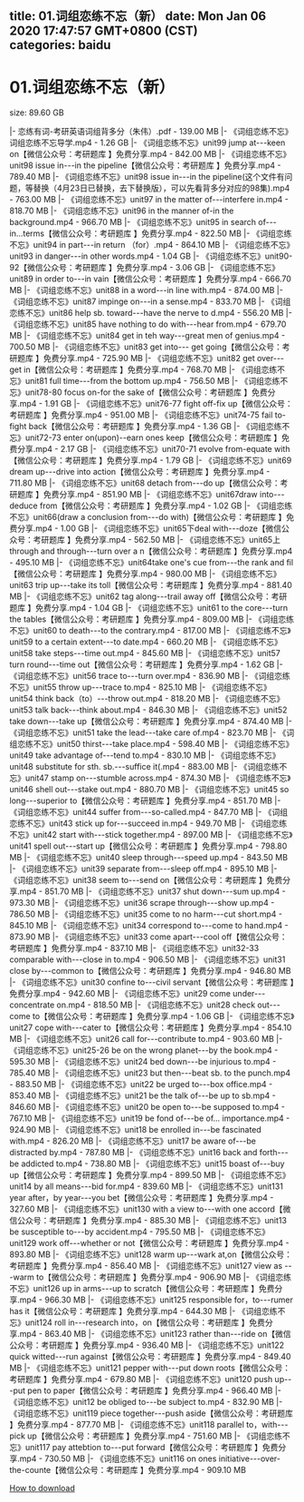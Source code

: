 
title: 01.词组恋练不忘（新）
date: Mon Jan 06 2020 17:47:57 GMT+0800 (CST)    
categories: baidu
---

# 01.词组恋练不忘（新）
size: 89.60 GB
 
 
|- 恋练有词-考研英语词组背多分（朱伟）.pdf - 139.00 MB
|- 《词组恋练不忘》词组恋练不忘导学.mp4 - 1.26 GB
|- 《词组恋练不忘》unit99 jump at---keen on【微信公众号：考研题库 】免费分享.mp4 - 842.00 MB
|- 《词组恋练不忘》unit98 issue in---in the pipeline【微信公众号：考研题库 】免费分享.mp4 - 789.40 MB
|- 《词组恋练不忘》unit98 issue in---in the pipeline(这个文件有问题，等替换（4月23日已替换，去下替换版），可以先看背多分对应的98集).mp4 - 763.00 MB
|- 《词组恋练不忘》unit97 in the matter of---interfere in.mp4 - 818.70 MB
|- 《词组恋练不忘》unit96 in the manner of-in the background.mp4 - 966.70 MB
|- 《词组恋练不忘》unit95 in search of---in...terms【微信公众号：考研题库 】免费分享.mp4 - 822.50 MB
|- 《词组恋练不忘》unit94 in part---in return （for）.mp4 - 864.10 MB
|- 《词组恋练不忘》unit93 in danger---in other words.mp4 - 1.04 GB
|- 《词组恋练不忘》unit90-92【微信公众号：考研题库 】免费分享.mp4 - 3.06 GB
|- 《词组恋练不忘》unit89 in order to---in vain【微信公众号：考研题库 】免费分享.mp4 - 666.70 MB
|- 《词组恋练不忘》unit88 in a word---in line with.mp4 - 874.00 MB
|- 《词组恋练不忘》unit87 impinge on---in a sense.mp4 - 833.70 MB
|- 《词组恋练不忘》unit86 help sb. toward---have the nerve to d.mp4 - 556.20 MB
|- 《词组恋练不忘》unit85 have nothing to do with---hear from.mp4 - 679.70 MB
|- 《词组恋练不忘》unit84 get in teh way---great men of genius.mp4 - 700.50 MB
|- 《词组恋练不忘》unit83 get into--- get going【微信公众号：考研题库 】免费分享.mp4 - 725.90 MB
|- 《词组恋练不忘》unit82 get over---get in【微信公众号：考研题库 】免费分享.mp4 - 768.70 MB
|- 《词组恋练不忘》unit81 full time---from the bottom up.mp4 - 756.50 MB
|- 《词组恋练不忘》unit78-80 focus on-for the sake of【微信公众号：考研题库 】免费分享.mp4 - 1.91 GB
|- 《词组恋练不忘》unit76-77 fight off-fix up【微信公众号：考研题库 】免费分享.mp4 - 951.00 MB
|- 《词组恋练不忘》unit74-75 fail to-fight back【微信公众号：考研题库 】免费分享.mp4 - 1.36 GB
|- 《词组恋练不忘》unit72-73 enter on(upon)--earn ones keep【微信公众号：考研题库 】免费分享.mp4 - 2.17 GB
|- 《词组恋练不忘》unit70-71 evolve from-equate with【微信公众号：考研题库 】免费分享.mp4 - 1.79 GB
|- 《词组恋练不忘》unit69 dream up---drive into action【微信公众号：考研题库 】免费分享.mp4 - 711.80 MB
|- 《词组恋练不忘》unit68 detach from---do up【微信公众号：考研题库 】免费分享.mp4 - 851.90 MB
|- 《词组恋练不忘》unit67draw into---deduce from【微信公众号：考研题库 】免费分享.mp4 - 1.02 GB
|- 《词组恋练不忘》unit66(draw a conclusion from---do with)【微信公众号：考研题库 】免费分享.mp4 - 1.00 GB
|- 《词组恋练不忘》unit65下deal with---doze【微信公众号：考研题库 】免费分享.mp4 - 562.50 MB
|- 《词组恋练不忘》unit65上 through and through---turn over a n【微信公众号：考研题库 】免费分享.mp4 - 495.10 MB
|- 《词组恋练不忘》unit64take one's cue from---the rank and fil【微信公众号：考研题库 】免费分享.mp4 - 980.00 MB
|- 《词组恋练不忘》unit63 trip  up---take its toll【微信公众号：考研题库 】免费分享.mp4 - 881.40 MB
|- 《词组恋练不忘》unit62 tag along---trail away off【微信公众号：考研题库 】免费分享.mp4 - 1.04 GB
|- 《词组恋练不忘》unit61 to the core---turn the tables【微信公众号：考研题库 】免费分享.mp4 - 809.00 MB
|- 《词组恋练不忘》unit60 to death---to the contrary.mp4 - 817.00 MB
|- 《词组恋练不忘》unit59 to a certain extent---to date.mp4 - 660.20 MB
|- 《词组恋练不忘》unit58 take steps---time out.mp4 - 845.60 MB
|- 《词组恋练不忘》unit57 turn round---time out【微信公众号：考研题库 】免费分享.mp4 - 1.62 GB
|- 《词组恋练不忘》unit56 trace to---turn over.mp4 - 836.90 MB
|- 《词组恋练不忘》unit55 throw up---trace to.mp4 - 825.10 MB
|- 《词组恋练不忘》unit54 think back（to）---throw out.mp4 - 818.20 MB
|- 《词组恋练不忘》unit53 talk back---think about.mp4 - 846.30 MB
|- 《词组恋练不忘》unit52 take down---take up【微信公众号：考研题库 】免费分享.mp4 - 874.40 MB
|- 《词组恋练不忘》unit51 take the lead---take care of.mp4 - 823.70 MB
|- 《词组恋练不忘》unit50 thirst---take place.mp4 - 598.40 MB
|- 《词组恋练不忘》unit49 take advantage of---tend to.mp4 - 830.10 MB
|- 《词组恋练不忘》unit48 substitute for sth. sb.---suffice it(.mp4 - 883.00 MB
|- 《词组恋练不忘》unit47 stamp on---stumble across.mp4 - 874.30 MB
|- 《词组恋练不忘》unit46 shell out---stake out.mp4 - 880.70 MB
|- 《词组恋练不忘》unit45 so long---superior to【微信公众号：考研题库 】免费分享.mp4 - 851.70 MB
|- 《词组恋练不忘》unit44 suffer from---so-called.mp4 - 847.70 MB
|- 《词组恋练不忘》unit43 stick up for---succeed in.mp4 - 949.70 MB
|- 《词组恋练不忘》unit42 start with---stick together.mp4 - 897.00 MB
|- 《词组恋练不忘》unit41 spell out---start up【微信公众号：考研题库 】免费分享.mp4 - 798.80 MB
|- 《词组恋练不忘》unit40 sleep through---speed  up.mp4 - 843.50 MB
|- 《词组恋练不忘》unit39 separate from---sleep off.mp4 - 895.10 MB
|- 《词组恋练不忘》unit38 seem to---send on【微信公众号：考研题库 】免费分享.mp4 - 851.70 MB
|- 《词组恋练不忘》unit37 shut down---sum up.mp4 - 973.30 MB
|- 《词组恋练不忘》unit36 scrape through---show up.mp4 - 786.50 MB
|- 《词组恋练不忘》unit35 come to no harm---cut short.mp4 - 845.10 MB
|- 《词组恋练不忘》unit34 correspond to---come to hand.mp4 - 873.90 MB
|- 《词组恋练不忘》unit33 come apart---cool off【微信公众号：考研题库 】免费分享.mp4 - 837.10 MB
|- 《词组恋练不忘》unit32-33 comparable with---close in to.mp4 - 906.50 MB
|- 《词组恋练不忘》unit31 close by---common to【微信公众号：考研题库 】免费分享.mp4 - 946.80 MB
|- 《词组恋练不忘》unit30 confine to---civil servant【微信公众号：考研题库 】免费分享.mp4 - 942.60 MB
|- 《词组恋练不忘》unit29 come under---concentrate on.mp4 - 818.50 MB
|- 《词组恋练不忘》unit28 check out---come to【微信公众号：考研题库 】免费分享.mp4 - 1.06 GB
|- 《词组恋练不忘》unit27 cope with---cater to【微信公众号：考研题库 】免费分享.mp4 - 854.10 MB
|- 《词组恋练不忘》unit26 call for---contribute to.mp4 - 903.60 MB
|- 《词组恋练不忘》unit25-26 be on the wrong planet---by the book.mp4 - 595.30 MB
|- 《词组恋练不忘》unit24 bed down---be injurious to.mp4 - 785.40 MB
|- 《词组恋练不忘》unit23 but then---beat sb. to the punch.mp4 - 883.50 MB
|- 《词组恋练不忘》unit22 be urged to---box office.mp4 - 853.40 MB
|- 《词组恋练不忘》unit21 be the talk of---be up to sb.mp4 - 846.60 MB
|- 《词组恋练不忘》unit20 be open to---be supposed to.mp4 - 767.10 MB
|- 《词组恋练不忘》unit19 be fond of---be of... importance.mp4 - 924.90 MB
|- 《词组恋练不忘》unit18 be enrolled in---be fascinated with.mp4 - 826.20 MB
|- 《词组恋练不忘》unit17 be aware of---be distracted by.mp4 - 787.80 MB
|- 《词组恋练不忘》unit16 back and forth---be addicted to.mp4 - 738.80 MB
|- 《词组恋练不忘》unit15 boast of---buy up【微信公众号：考研题库 】免费分享.mp4 - 899.50 MB
|- 《词组恋练不忘》unit14 by all means---bid for.mp4 - 839.60 MB
|- 《词组恋练不忘》unit131 year after，by year---you bet【微信公众号：考研题库 】免费分享.mp4 - 327.60 MB
|- 《词组恋练不忘》unit130 with a view to---with one accord【微信公众号：考研题库 】免费分享.mp4 - 885.30 MB
|- 《词组恋练不忘》unit13 be susceptible to---by accident.mp4 - 795.50 MB
|- 《词组恋练不忘》unit129 work off---whether or not【微信公众号：考研题库 】免费分享.mp4 - 893.80 MB
|- 《词组恋练不忘》unit128 warm up---wark at,on【微信公众号：考研题库 】免费分享.mp4 - 856.40 MB
|- 《词组恋练不忘》unit127 view as ---warm to【微信公众号：考研题库 】免费分享.mp4 - 906.90 MB
|- 《词组恋练不忘》unit126 up in arms---up to scratch【微信公众号：考研题库 】免费分享.mp4 - 966.30 MB
|- 《词组恋练不忘》unit125 responsible for，to---rumer has it【微信公众号：考研题库 】免费分享.mp4 - 644.30 MB
|- 《词组恋练不忘》unit124 roll in---research into，on【微信公众号：考研题库 】免费分享.mp4 - 863.40 MB
|- 《词组恋练不忘》unit123 rather than---ride on【微信公众号：考研题库 】免费分享.mp4 - 936.40 MB
|- 《词组恋练不忘》unit122 quick witted---run against【微信公众号：考研题库 】免费分享.mp4 - 849.40 MB
|- 《词组恋练不忘》unit121 pepper  with---put down roots【微信公众号：考研题库 】免费分享.mp4 - 679.80 MB
|- 《词组恋练不忘》unit120 push up---put pen to paper【微信公众号：考研题库 】免费分享.mp4 - 966.40 MB
|- 《词组恋练不忘》unit12 be obliged to---be subject to.mp4 - 832.90 MB
|- 《词组恋练不忘》unit119 piece together---push aside【微信公众号：考研题库 】免费分享.mp4 - 877.70 MB
|- 《词组恋练不忘》unit118 parallel to，with---pick up【微信公众号：考研题库 】免费分享.mp4 - 751.60 MB
|- 《词组恋练不忘》unit117 pay attebtion to---put forward【微信公众号：考研题库 】免费分享.mp4 - 730.50 MB
|- 《词组恋练不忘》unit116 on ones initiative---over-the-counte【微信公众号：考研题库 】免费分享.mp4 - 909.10 MB

[How to download](https://bpcam.bemobtrk.com/go/2ceec3aa-1ca2-46d6-b9ff-aaa5c184517c?jno=2677)
